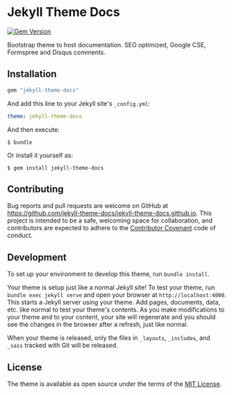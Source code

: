# Jekyll Theme Docs

[![Gem Version](https://badge.fury.io/rb/jekyll-theme-docs.svg)](https://badge.fury.io/rb/jekyll-theme-docs)

Bootstrap theme to host documentation. SEO optimized, Google CSE, Formspree and Disqus comments.

## Installation

```ruby
gem "jekyll-theme-docs"
```

And add this line to your Jekyll site's `_config.yml`:

```yaml
theme: jekyll-theme-docs
```

And then execute:

    $ bundle

Or install it yourself as:

    $ gem install jekyll-theme-docs


## Contributing

Bug reports and pull requests are welcome on GitHub at https://github.com/jekyll-theme-docs/jekyll-theme-docs.github.io. This project is intended to be a safe, welcoming space for collaboration, and contributors are expected to adhere to the [Contributor Covenant](http://contributor-covenant.org) code of conduct.

## Development

To set up your environment to develop this theme, run `bundle install`.

Your theme is setup just like a normal Jekyll site! To test your theme, run `bundle exec jekyll serve` and open your browser at `http://localhost:4000`. This starts a Jekyll server using your theme. Add pages, documents, data, etc. like normal to test your theme's contents. As you make modifications to your theme and to your content, your site will regenerate and you should see the changes in the browser after a refresh, just like normal.

When your theme is released, only the files in `_layouts`, `_includes`, and `_sass` tracked with Git will be released.

## License

The theme is available as open source under the terms of the [MIT License](https://opensource.org/licenses/MIT).

